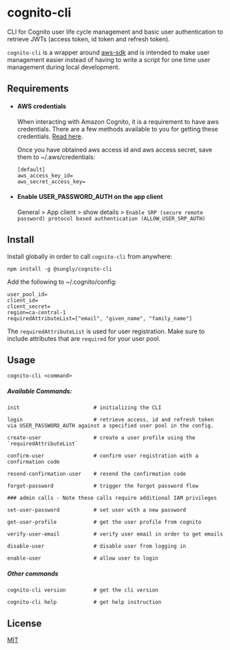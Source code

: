 # cognito-cli

CLI for Cognito user life cycle management and basic user authentication to retrieve JWTs (access token, id token and refresh token).

`cognito-cli` is a wrapper around [aws-sdk](https://docs.aws.amazon.com/AWSJavaScriptSDK/latest/AWS/CognitoIdentityServiceProvider.html#constructor-property) and is intended to make user management easier instead of having to write a script for one time user management during local development.

## Requirements

-   #### AWS credentials

    When interacting with Amazon Cognito, it is a requirement to have aws credentials. There are a few methods available to you for getting these credentials. [Read here](https://docs.aws.amazon.com/general/latest/gr/aws-sec-cred-types.html).

    Once you have obtained aws access id and aws access secret, save them to ~/.aws/credentials:

    ```
    [default]
    aws_access_key_id=
    aws_secret_access_key=
    ```

-   #### Enable USER_PASSWORD_AUTH on the app client

    General > App client > show details > `Enable SRP (secure remote password) protocol based authentication (ALLOW_USER_SRP_AUTH)`

## Install

Install globally in order to call `cognito-cli` from anywhere:

```
npm install -g @sungly/cognito-cli
```

Add the following to ~/.cognito/config:

```
user_pool_id=
client_id=
client_secret=
region=ca-central-1
requiredAttributeList=["email", "given_name", "family_name"]
```

The `requiredAttributeList` is used for user registration. Make sure to include attributes that are `required` for your user pool.

## Usage

`cognito-cli <command>`

##### Available Commands:

```
init                        # initializing the CLI

login                       # retrieve access, id and refresh token via USER_PASSWORD_AUTH against a specified user pool in the config.

create-user                 # create a user profile using the `requiredAttributeList`

confirm-user                # confirm user registration with a confirmation code

resend-confirmation-user    # resend the confirmation code

forgot-password             # trigger the forgot password flow

### admin calls - Note these calls require additional IAM privileges

set-user-password           # set user with a new password

get-user-profile            # get the user profile from cognito

verify-user-email           # verify user email in order to get emails

disable-user                # disable user from logging in

enable-user                 # allow user to login

```

##### Other commands

```
cognito-cli version         # get the cli version

cognito-cli help            # get help instruction
```

## License

[MIT](https://vjpr.mit-license.org/)

